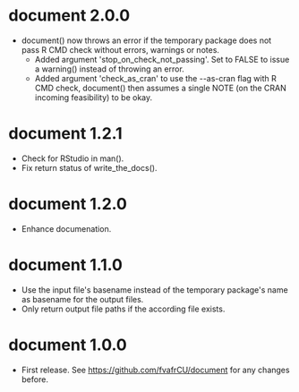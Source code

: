 # document 2.0.0

* document() now throws an error if the temporary package does not pass R CMD
  check without errors, warnings or notes. 
  - Added argument 'stop\_on\_check\_not\_passing'. Set to FALSE to issue a
    warning() instead of throwing an error.
  - Added argument 'check\_as\_cran' to use the --as-cran flag with R CMD check,
    document() then assumes a single NOTE (on the CRAN incoming feasibility) to
    be okay.

# document 1.2.1

* Check for RStudio in man().
* Fix return status of write\_the\_docs().

# document 1.2.0

* Enhance documenation.

# document 1.1.0

* Use the input file's basename instead of the temporary package's name as
  basename for the output files.
* Only return output file paths if the according file exists.

# document 1.0.0

* First release. See https://github.com/fvafrCU/document for any changes before.





